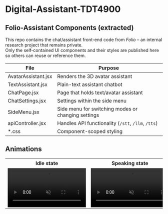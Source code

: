 # Digital-Assistant-TDT4900

## Folio-Assistant Components (extracted)

This repo contains the chat/assistant front-end code from *Folio* – an internal research project that remains private.  
Only the self-contained UI components and their styles are published here so others can reuse or reference them.

| File | Purpose |
|------|---------|
| AvatarAssistant.jsx | Renders the 3D avatar assistant |
| TextAssistant.jsx   | Plain-text assistant chatbot |
| ChatPage.jsx        | Page that holds text/avatar assistant |
| ChatSettings.jsx    | Settings within the side menu |
| SideMenu.jsx        | Side menu for switching modes or changing settings |
| apiController.jsx   | Handles API functionality (`/stt`, `/llm`, `/tts`) |
| *.css               | Component-scoped styling |

## Animations

<table>
  <tr>
    <th>Idle state</th>
    <th>Speaking state</th>
  </tr>
  <tr>
    <td>
      <video src="docs/idle.mp4"  autoplay loop muted playsinline width="250"></video>
    </td>
    <td>
      <video src="docs/talking.mp4" autoplay loop muted playsinline width="250"></video>
    </td>
  </tr>
</table>
